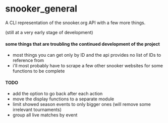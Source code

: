 # snooker_general

A CLI representation of the snooker.org API with a few more things.

(still at a very early stage of development)

#### some things that are troubling the continued development of the project
* most things you can get only by ID and the api provides no list of IDs to reference from
* i'll most probably have to scrape a few other snooker websites for some functions to be complete

#### TODO
* add the option to go back after each action
* move the display functions to a separate module
* limit showed season events to only bigger ones (will remove some irrelevant tournaments)
* group all live matches by event
